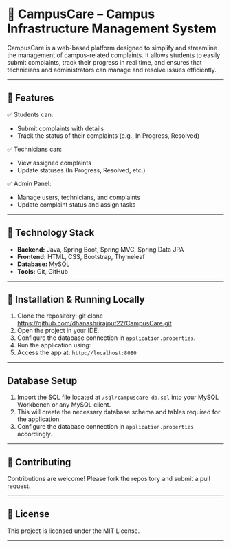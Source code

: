 # 📌 CampusCare – Campus Infrastructure Management System

CampusCare is a web-based platform designed to simplify and streamline the management of campus-related complaints. It allows students to easily submit complaints, track their progress in real time, and ensures that technicians and administrators can manage and resolve issues efficiently.

---

## 🚀 Features

✅ Students can:
- Submit complaints with details
- Track the status of their complaints (e.g., In Progress, Resolved)
  
✅ Technicians can:
- View assigned complaints
- Update statuses (In Progress, Resolved, etc.)
  
✅ Admin Panel:
- Manage users, technicians, and complaints
- Update complaint status and assign tasks

---

## 🔧 Technology Stack

- **Backend:** Java, Spring Boot, Spring MVC, Spring Data JPA
- **Frontend:** HTML, CSS, Bootstrap, Thymeleaf
- **Database:** MySQL
- **Tools:** Git, GitHub

---

## 📂 Installation & Running Locally

1. Clone the repository:
git clone https://github.com/dhanashrirajput22/CampusCare.git
2. Open the project in your IDE.
3. Configure the database connection in `application.properties`.
4. Run the application using:
5. Access the app at: `http://localhost:8080`

---

## Database Setup

1. Import the SQL file located at `/sql/campuscare-db.sql` into your MySQL Workbench or any MySQL client.
2. This will create the necessary database schema and tables required for the application.
3. Configure the database connection in `application.properties` accordingly.

---


## 🤝 Contributing

Contributions are welcome! Please fork the repository and submit a pull request.

---

## 📄 License

This project is licensed under the MIT License.

---

